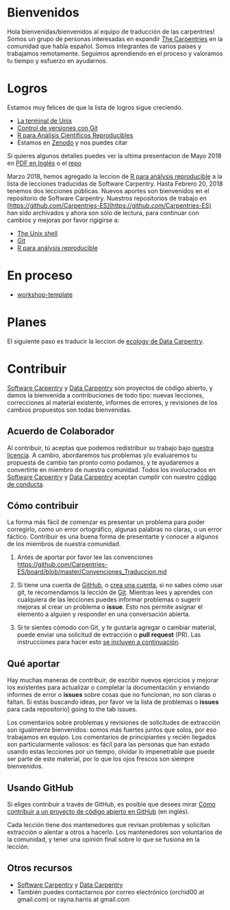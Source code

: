 # Bienvenidos

Hola bienvenidas/bienvenidos al equipo de traducción de las carpentries! Somos un grupo de personas interesadas en expandir [The Carpentries](https://carpentries.org/) en la comunidad que habla español.
Somos integrantes de varios países y trabajamos remotamente. Seguimos aprendiendo en el proceso y valoramos tu tiempo y esfuerzo en ayudarnos.

# Logros 

Estamos muy felices de que la lista de logros sigue creciendo. 
- [La terminal de Unix](https://github.com/swcarpentry/shell-novice-es)
- [Control de versiones con Git](https://github.com/swcarpentry/git-novice-es)
- [R para Análisis Científicos Reproducibles](https://github.com/swcarpentry/r-novice-gapminder-es)
- Estamos en [Zenodo](https://zenodo.org/communities/carpentries/?page=1&size=20) y nos puedes citar

Si quieres algunos detalles puedes ver la ultima presentacion de Mayo 2018 en [PDF en Inglés](https://github.com/Carpentries-ES/Presentations/blob/master/2018/CarpentryCon/Spanish%20Lessons%20and%20Community_chrome.pdf) o el [repo](https://github.com/Carpentries-ES/Presentations)

Marzo 2018, hemos agregado la leccion de [R para análysis reproducible](https://swcarpentry.github.io/r-novice-gapminder-es/) a la lista de lecciones traducidas de Software Carpentry.
Hasta Febrero 20, 2018 tenemos dos lecciones públicas. Nuevos aportes son bienvenidos en el repositorio de Software Carpentry.
Nuestros repositorios de trabajo en [https://github.com/Carpentries-ES](https://github.com/Carpentries-ES) han sido archivados y ahora son sólo de lectura, para continuar con cambios y mejoras por favor rigigirse a:
- [The Unix shell](https://github.com/swcarpentry/shell-novice-es)
- [Git](https://github.com/swcarpentry/git-novice-es)
- [R para análysis reproducible](https://swcarpentry.github.io/r-novice-gapminder-es/)

# En proceso

- [workshop-template](https://github.com/Carpentries-ES/workshop-template/blob/gh-pages/index.md)

# Planes

El siguiente paso es traducir la leccion de [ecology de Data Carpentry](http://www.datacarpentry.org/lessons/#ecology-workshop).

# Contribuir

[Software Carpentry][swc-site] y [Data Carpentry][dc-site] son
proyectos de código abierto, y damos la bienvenida a contribuciones 
de todo tipo: nuevas lecciones, correcciones al material existente, 
informes de errores, y revisiones de los cambios propuestos son todas
bienvenidas.

## Acuerdo de Colaborador

Al contribuir, tú aceptas que podemos redistribuir su trabajo bajo
[nuestra licencia](LICENCIA.md). A cambio, abordaremos tus problemas 
y/o evaluaremos tu propuesta de cambio tan pronto como podamos, y 
te ayudaremos a convertirte en miembro de nuestra comunidad. Todos los 
involucrados en [Software Carpentry][swc-site] y 
[Data Carpentry][dc-site]
aceptan cumplir con nuestro [código de conducta](CONDUCT.md).

## Cómo contribuir

La forma más fácil de comenzar es presentar un problema para 
poder corregirlo, como un error ortográfico, algunas palabras no claras,
o un error fáctico. Contribuir es una buena forma de presentarte 
y conocer a algunos de los miembros de nuestra comunidad.

1. Antes de aportar por favor lee las convenciones https://github.com/Carpentries-ES/board/blob/master/Convenciones_Traduccion.md

2. Si tiene una cuenta de [GitHub][github], o [crea una cuenta][github-join], si no sabes cómo usar git, te recomendamos la lección de [Git](https://github.com/swcarpentry/git-novice-es). Mientras lees y aprendes con cualquiera de las lecciones puedes informar problemas o sugerir mejoras al crear un problema o **issue**. Esto nos permite asignar el elemento a alguien y responder en una conversación abierta. 

2. Si te sientes cómodo con Git, y te gustaría agregar o cambiar material, puede enviar una solicitud de extracción o **pull request** (PR). Las  instrucciones para hacer esto [se incluyen a continuación](#usando-github).

## Qué aportar

Hay muchas maneras de contribuir, de escribir nuevos ejercicios y
mejorar los existentes para actualizar o completar la documentación y
enviando informes de error o **issues** sobre cosas que no
funcionan, no son claras o faltan. Si estás buscando ideas, por favor
ve la lista de problemas o **issues** para cada repositorio] going to the tab issues.

Los comentarios sobre problemas y revisiones de solicitudes de
extracción son igualmente bienvenidos: somos más fuertes juntos
que solos, por eso trabajamos en equipo. Los comentarios de principiantes y recién 
llegados son particularmente valiosos: es fácil para las personas
que han estado usando estas lecciones por un tiempo, olvidar lo 
impenetrable que puede ser parte de este material, por lo que los 
ojos frescos son siempre bienvenidos.

## Usando GitHub

Si eliges contribuir a través de GitHub, es posible que desees mirar
[Cómo contribuir a un proyecto de código abierto en GitHub][como-contribuir] (en inglés).

Cada lección tiene dos mantenedores que revisan problemas y solicitan 
extracción o alentar a otros a hacerlo. Los mantenedores son 
voluntarios de la comunidad, y tener una opinión final sobre lo que 
se fusiona en la lección.

## Otros recursos

* [Software Carpentry][swc-site] y [Data Carpentry][dc-site]  
* También puedes contactarnos por correo electrónico (orchid00 at gmail.com) or rayna.harris at gmail.com 


[dc-lessons]: http://datacarpentry.org/lessons/
[dc-site]: http://datacarpentry.org/
[github]: http://github.com
[github-flow]: https://guides.github.com/introduction/flow/
[github-join]: https://github.com/join
[como-contribuir]: https://guides.github.com/activities/hello-world/
[swc-lessons]: http://software-carpentry.org/lessons/
[swc-site]: http://software-carpentry.org/

